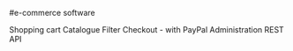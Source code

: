 #e-commerce software

Shopping cart
Catalogue
Filter
Checkout - with PayPal
Administration
REST API
